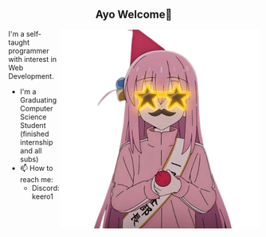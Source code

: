 ## <div align="center"> Ayo Welcome👋</div>

<img align="right" alt="Coding" width="400" src="https://raw.githubusercontent.com/keero1/keero1/main/bocchi.png">

I'm a self-taught programmer with interest in Web Development.

* I'm a Graduating Computer Science Student (finished internship and all subs)
* 📫 How to reach me:
  - Discord: keero1
  

<!--
<img align="center" height="180em" src="https://github-readme-stats-eight-theta.vercel.app/api?username=keero1&show_icons=true&theme=dracula&include_all_commits=true&count_private=true"/>
**keero1/keero1** is a ✨ _special_ ✨ repository because its `README.md` (this file) appears on your GitHub profile.

Here are some ideas to get you started:

- 🔭 I’m currently working on ...
- 🌱 I’m currently learning ...
- 👯 I’m looking to collaborate on ...
- 🤔 I’m looking for help with ...
- 💬 Ask me about ...
- 📫 How to reach me: ...
- 😄 Pronouns: ...
- ⚡ Fun fact: ...
-->
